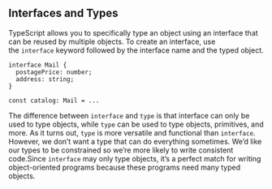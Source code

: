 ## Interfaces and Types

TypeScript allows you to specifically type an object using an interface that can be reused by multiple objects. To create an interface, use the `interface` keyword followed by the interface name and the typed object.

```tsx
interface Mail {
  postagePrice: number;
  address: string;
}

const catalog: Mail = ...
```

The difference between `interface` and `type` is that interface can only be used to type objects, while `type` can be used to type objects, primitives, and more. As it turns out, `type` is more versatile and functional than `interface`. However, we don’t want a type that can do everything sometimes. We’d like our types to be constrained so we’re more likely to write consistent code.Since `interface` may only type objects, it’s a perfect match for writing object-oriented programs because these programs need many typed objects.
